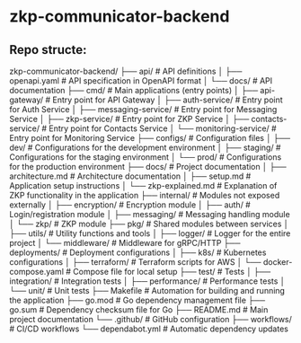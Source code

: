 # zkp-communicator-backend

## Repo structe:
zkp-communicator-backend/
├── api/                     # API definitions
│   ├── openapi.yaml         # API specification in OpenAPI format
│   └── docs/                # API documentation
├── cmd/                     # Main applications (entry points)
│   ├── api-gateway/         # Entry point for API Gateway
│   ├── auth-service/        # Entry point for Auth Service
│   ├── messaging-service/   # Entry point for Messaging Service
│   ├── zkp-service/         # Entry point for ZKP Service
│   ├── contacts-service/    # Entry point for Contacts Service
│   └── monitoring-service/  # Entry point for Monitoring Service
├── configs/                 # Configuration files
│   ├── dev/                 # Configurations for the development environment
│   ├── staging/             # Configurations for the staging environment
│   └── prod/                # Configurations for the production environment
├── docs/                    # Project documentation
│   ├── architecture.md      # Architecture documentation
│   ├── setup.md             # Application setup instructions
│   └── zkp-explained.md     # Explanation of ZKP functionality in the application
├── internal/                # Modules not exposed externally
│   ├── encryption/          # Encryption module
│   ├── auth/                # Login/registration module
│   ├── messaging/           # Messaging handling module
│   └── zkp/                 # ZKP module
├── pkg/                     # Shared modules between services
│   ├── utils/               # Utility functions and tools
│   ├── logger/              # Logger for the entire project
│   └── middleware/          # Middleware for gRPC/HTTP
├── deployments/             # Deployment configurations
│   ├── k8s/                 # Kubernetes configurations
│   ├── terraform/           # Terraform scripts for AWS
│   └── docker-compose.yaml  # Compose file for local setup
├── test/                    # Tests
│   ├── integration/         # Integration tests
│   ├── performance/         # Performance tests
│   └── unit/                # Unit tests
├── Makefile                 # Automation for building and running the application
├── go.mod                   # Go dependency management file
├── go.sum                   # Dependency checksum file for Go
├── README.md                # Main project documentation
└── .github/                 # GitHub configuration
    ├── workflows/           # CI/CD workflows
    └── dependabot.yml       # Automatic dependency updates